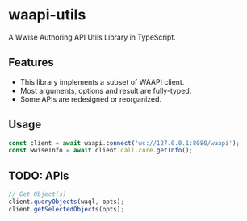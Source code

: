 # waapi-utils

A Wwise Authoring API Utils Library in TypeScript.

## Features

- This library implements a subset of WAAPI client.
- Most arguments, options and result are fully-typed.
- Some APIs are redesigned or reorganized.

## Usage

```ts
const client = await waapi.connect('ws://127.0.0.1:8080/waapi');
const wwiseInfo = await client.call.core.getInfo();
```

## TODO: APIs

```ts
// Get Object(s)
client.queryObjects(waql, opts);
client.getSelectedObjects(opts);
```
